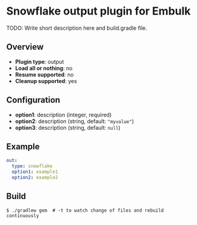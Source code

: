 # Snowflake output plugin for Embulk

TODO: Write short description here and build.gradle file.

## Overview

* **Plugin type**: output
* **Load all or nothing**: no
* **Resume supported**: no
* **Cleanup supported**: yes

## Configuration

- **option1**: description (integer, required)
- **option2**: description (string, default: `"myvalue"`)
- **option3**: description (string, default: `null`)

## Example

```yaml
out:
  type: snowflake
  option1: example1
  option2: example2
```


## Build

```
$ ./gradlew gem  # -t to watch change of files and rebuild continuously
```
